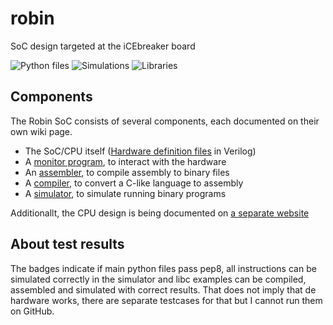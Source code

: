 # robin
SoC design targeted at the iCEbreaker board

![Python files](https://github.com/varkenvarken/robin/workflows/Python%20files/badge.svg) ![Simulations](https://github.com/varkenvarken/robin/workflows/Simulations/badge.svg) ![Libraries](https://github.com/varkenvarken/robin/workflows/Libraries/badge.svg)

## Components

The Robin SoC consists of several components, each documented on their own wiki page.

* The SoC/CPU itself ([Hardware definition files](https://github.com/varkenvarken/robin/tree/master/SoC) in Verilog)
* A [monitor program](https://github.com/varkenvarken/robin/wiki/Monitor), to interact with the hardware
* An [assembler](https://github.com/varkenvarken/robin/wiki/Assembler), to compile assembly to binary files
* A [compiler](https://github.com/varkenvarken/robin/wiki/Compiler), to convert a C-like language to assembly
* A [simulator](https://github.com/varkenvarken/robin/wiki/Simulator), to simulate running binary programs

Additionallt, the CPU design is being documented on [a separate website](https://varkenvarken.github.io/robin/index.html)

## About test results

The badges indicate if main python files pass pep8, all instructions can be simulated correctly in the simulator and libc examples can be compiled, assembled and simulated with correct results. That does not imply that de hardware works, there are separate testcases for that but I cannot run them on GitHub.
